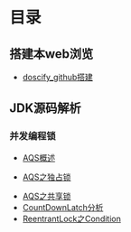 # 目录

## 搭建本web浏览

* [doscify_github搭建](docs/doscify_github搭建.md)

## JDK源码解析

### 并发编程锁

* [AQS概述](docs/JDK/并发编程之锁/AQS-概述.md)

* [AQS之独占锁](docs/JDK/并发编程之锁/AQS-独占锁(ReentrantLock).md)

- [AQS之共享锁](docs/JDK/并发编程之锁/AQS共享锁(semaphore).md)
- [CountDownLatch分析](docs/JDK/并发编程之锁/CountDownLatch.md)
- [ReentrantLock之Condition](docs/JDK/并发编程之锁/ReentrantLock之condition使用.md)